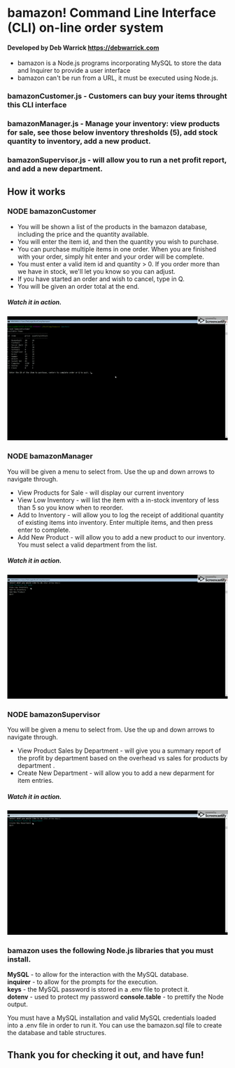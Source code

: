 
# bamazon!  Command Line Interface (CLI) on-line order system
#### Developed by Deb Warrick https://debwarrick.com

* bamazon is a Node.js programs incorporating MySQL to store the data and Inquirer to provide a user interface
* bamazon can't be run from a URL, it must be executed using Node.js.

### bamazonCustomer.js - Customers can buy your items throught this CLI interface
### bamazonManager.js - Manage your inventory:  view products for sale, see those below inventory thresholds (5), add stock quantity to inventory, add a new product.
### bamazonSupervisor.js - will allow you to run a net profit report, and add a new department.


## How it works

### NODE bamazonCustomer

* You will be shown a list of the products in the bamazon database, including the price and the quantity available.
* You will enter the item id, and then the quantity you wish to purchase.  
* You can purchase multiple items in one order.  When you are finished with your order, simply hit enter and your order will be complete.
* You must enter a valid item id and quantity > 0.  If you order more than we have in stock, we'll let you know so you can adjust.
* If you have started an order and wish to cancel, type in Q.  
* You will be given an order total at the end.
  
##### Watch it in action.
![](bamazonCustomer.gif)


### NODE bamazonManager

You will be given a menu to select from.  Use the up and down arrows to navigate through.

* View Products for Sale - will display our current inventory
* View Low Inventory - will list the item with a in-stock inventory of less than 5 so you know when to reorder.
* Add to Inventory - will allow you to log the receipt of additional quantity of existing items into inventory.  Enter multiple items, and  then press enter to complete.
* Add New Product - will allow you to add a new product to our inventory.  You must select a valid department from the list.


##### Watch it in action.
![](bamazonManager.gif)



### NODE bamazonSupervisor

You will be given a menu to select from.  Use the up and down arrows to navigate through.

* View Product Sales by Department - will give you a summary report of the profit by department based on the overhead vs sales for products by department .
* Create New Department - will allow you to add a new deparment for item entries.


##### Watch it in action.
![](bamazonSupervisor.gif)

### bamazon uses the following Node.js libraries that you must install.

**MySQL** - to allow for the interaction with the MySQL database.  
**inquirer** - to allow for the prompts for the execution.  
**keys** - the MySQL password is stored in a .env file to protect it.  
**dotenv** - used to protect my password
**console.table** - to prettify the Node output.

You must have a MySQL installation and valid MySQL credentials loaded into a .env file in order to run it.
You can use the bamazon.sql file to create the database and table structures.

## Thank you for checking it out, and have fun!
